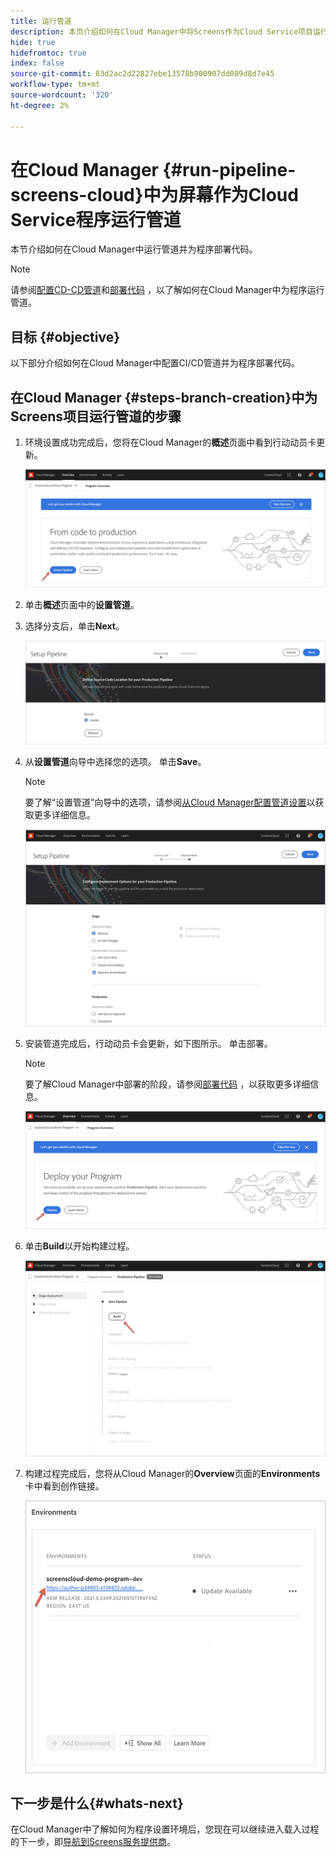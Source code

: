 ```yaml
---
title: 运行管道
description: 本页介绍如何在Cloud Manager中将Screens作为Cloud Service项目运行管道。
hide: true
hidefromtoc: true
index: false
source-git-commit: 83d2ac2d22827ebe13578b900907dd089d8d7e45
workflow-type: tm+mt
source-wordcount: '320'
ht-degree: 2%

---
```



# 在Cloud Manager {#run-pipeline-screens-cloud}中为屏幕作为Cloud Service程序运行管道

本节介绍如何在Cloud Manager中运行管道并为程序部署代码。

>[!NOTE]
>请参阅[配置CD-CD管道](https://experienceleague.adobe.com/docs/experience-manager-cloud-service/implementing/using-cloud-manager/configure-pipeline.html?lang=en)和[部署代码](https://experienceleague.adobe.com/docs/experience-manager-cloud-service/implementing/using-cloud-manager/deploy-code.html?lang=en) ，以了解如何在Cloud Manager中为程序运行管道。

## 目标 {#objective}

以下部分介绍如何在Cloud Manager中配置CI/CD管道并为程序部署代码。

## 在Cloud Manager {#steps-branch-creation}中为Screens项目运行管道的步骤

1. 环境设置成功完成后，您将在Cloud Manager的&#x200B;**概述**&#x200B;页面中看到行动动员卡更新。

   ![图像](/help/screens-cloud/assets/onboarding/add-environ3.png)

1. 单击&#x200B;**概述**&#x200B;页面中的&#x200B;**设置管道**。

1. 选择分支后，单击&#x200B;**Next**。

   ![图像](/help/screens-cloud/assets/onboarding/run-pipeline1.png)

1. 从&#x200B;**设置管道**&#x200B;向导中选择您的选项。 单击&#x200B;**Save**。

   >[!NOTE]
   >要了解“设置管道”向导中的选项，请参阅[从Cloud Manager配置管道设置](https://experienceleague.adobe.com/docs/experience-manager-cloud-service/implementing/using-cloud-manager/configure-pipeline.html?lang=en)以获取更多详细信息。

   ![图像](/help/screens-cloud/assets/onboarding/run-pipeline2-a.png)

1. 安装管道完成后，行动动员卡会更新，如下图所示。 单击部署。

   >[!NOTE]
   >要了解Cloud Manager中部署的阶段，请参阅[部署代码](https://experienceleague.adobe.com/docs/experience-manager-cloud-service/implementing/using-cloud-manager/deploy-code.html?lang=en) ，以获取更多详细信息。

   ![图像](/help/screens-cloud/assets/onboarding/run-pipeline3.png)

1. 单击&#x200B;**Build**&#x200B;以开始构建过程。

   ![图像](/help/screens-cloud/assets/onboarding/run-pipeline4.png)

1. 构建过程完成后，您将从Cloud Manager的&#x200B;**Overview**&#x200B;页面的&#x200B;**Environments**&#x200B;卡中看到创作链接。

   ![图像](/help/screens-cloud/assets/onboarding/run-pipeline5.png)

## 下一步是什么{#whats-next}

在Cloud Manager中了解如何为程序设置环境后，您现在可以继续进入载入过程的下一步，即[导航到Screens服务提供商](/help/screens-cloud/configuring/navigating-to-screens-services-provider.md)。